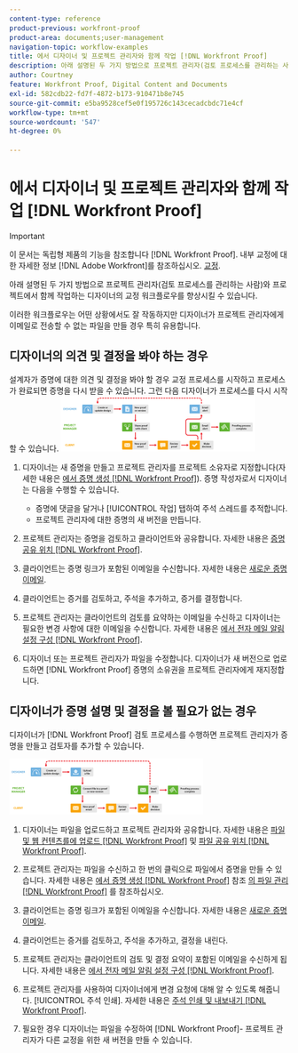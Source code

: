 ```yaml
---
content-type: reference
product-previous: workfront-proof
product-area: documents;user-management
navigation-topic: workflow-examples
title: 에서 디자이너 및 프로젝트 관리자와 함께 작업 [!DNL Workfront Proof]
description: 아래 설명된 두 가지 방법으로 프로젝트 관리자(검토 프로세스를 관리하는 사람)와 프로젝트에서 함께 작업하는 디자이너의 교정 워크플로우를 향상시킬 수 있습니다.
author: Courtney
feature: Workfront Proof, Digital Content and Documents
exl-id: 582cdb22-fd7f-4872-b173-910471b8e745
source-git-commit: e5ba9528cef5e0f195726c143cecadcbdc71e4cf
workflow-type: tm+mt
source-wordcount: '547'
ht-degree: 0%

---
```


# 에서 디자이너 및 프로젝트 관리자와 함께 작업 [!DNL Workfront Proof]

>[!IMPORTANT]
>
>이 문서는 독립형 제품의 기능을 참조합니다 [!DNL Workfront Proof]. 내부 교정에 대한 자세한 정보 [!DNL Adobe Workfront]를 참조하십시오. [교정](../../../review-and-approve-work/proofing/proofing.md).

아래 설명된 두 가지 방법으로 프로젝트 관리자(검토 프로세스를 관리하는 사람)와 프로젝트에서 함께 작업하는 디자이너의 교정 워크플로우를 향상시킬 수 있습니다.

이러한 워크플로우는 어떤 상황에서도 잘 작동하지만 디자이너가 프로젝트 관리자에게 이메일로 전송할 수 없는 파일을 만들 경우 특히 유용합니다.

## 디자이너의 의견 및 결정을 봐야 하는 경우

설계자가 증명에 대한 의견 및 결정을 봐야 할 경우 교정 프로세스를 시작하고 프로세스가 완료되면 증명을 다시 받을 수 있습니다. 그런 다음 디자이너가 프로세스를 다시 시작할 수 있습니다. ![designers_managers_-_option_A.png](assets/designers-managers---option-a-350x100.png)

1. 디자이너는 새 증명을 만들고 프로젝트 관리자를 프로젝트 소유자로 지정합니다(자세한 내용은 [에서 증명 생성 [!DNL Workfront Proof]](../../../workfront-proof/wp-work-proofsfiles/create-proofs-and-files/generate-proofs.md)). 증명 작성자로서 디자이너는 다음을 수행할 수 있습니다.

   * 증명에 댓글을 달거나 [!UICONTROL 작업] 탭하여 주석 스레드를 추적합니다.
   * 프로젝트 관리자에 대한 증명의 새 버전을 만듭니다.

1. 프로젝트 관리자는 증명을 검토하고 클라이언트와 공유합니다. 자세한 내용은 [증명 공유 위치 [!DNL Workfront Proof]](../../../workfront-proof/wp-work-proofsfiles/share-proofs-and-files/share-proof.md).
1. 클라이언트는 증명 링크가 포함된 이메일을 수신합니다. 자세한 내용은 [새로운 증명 이메일](../../../workfront-proof/wp-emailsntfctns/proof-notifications-and-reminders/new-proof-email.md).
1. 클라이언트는 증거를 검토하고, 주석을 추가하고, 증거를 결정합니다.
1. 프로젝트 관리자는 클라이언트의 검토를 요약하는 이메일을 수신하고 디자이너는 필요한 변경 사항에 대한 이메일을 수신합니다. 자세한 내용은 [에서 전자 메일 알림 설정 구성 [!DNL Workfront Proof]](../../../workfront-proof/wp-emailsntfctns/email-alerts/config-email-notification-settings-wp.md).
1. 디자이너 또는 프로젝트 관리자가 파일을 수정합니다. 디자이너가 새 버전으로 업로드하면 [!DNL Workfront Proof] 증명의 소유권을 프로젝트 관리자에게 재지정합니다.

## 디자이너가 증명 설명 및 결정을 볼 필요가 없는 경우

디자이너가 [!DNL Workfront Proof] 검토 프로세스를 수행하면 프로젝트 관리자가 증명을 만들고 검토자를 추가할 수 있습니다.

![designers_managers_-_option_B.png](assets/designers-managers---option-b-350x100.png)

1. 디자이너는 파일을 업로드하고 프로젝트 관리자와 공유합니다. 자세한 내용은 [파일 및 웹 컨텐츠를에 업로드 [!DNL Workfront Proof]](../../../workfront-proof/wp-work-proofsfiles/create-proofs-and-files/upload-files-web-content.md) 및 [파일 공유 위치 [!DNL Workfront Proof]](../../../workfront-proof/wp-work-proofsfiles/share-proofs-and-files/share-files.md).

1. 프로젝트 관리자는 파일을 수신하고 한 번의 클릭으로 파일에서 증명을 만들 수 있습니다. 자세한 내용은 [에서 증명 생성 [!DNL Workfront Proof]](../../../workfront-proof/wp-work-proofsfiles/create-proofs-and-files/generate-proofs.md) 참조  [의 파일 관리 [!DNL Workfront Proof]](../../../workfront-proof/wp-work-proofsfiles/manage-your-work/manage-files.md) 를 참조하십시오.

1. 클라이언트는 증명 링크가 포함된 이메일을 수신합니다. 자세한 내용은 [새로운 증명 이메일](../../../workfront-proof/wp-emailsntfctns/proof-notifications-and-reminders/new-proof-email.md).
1. 클라이언트는 증거를 검토하고, 주석을 추가하고, 결정을 내린다.
1. 프로젝트 관리자는 클라이언트의 검토 및 결정 요약이 포함된 이메일을 수신하게 됩니다. 자세한 내용은 [에서 전자 메일 알림 설정 구성 [!DNL Workfront Proof]](../../../workfront-proof/wp-emailsntfctns/email-alerts/config-email-notification-settings-wp.md).
1. 프로젝트 관리자를 사용하여 디자이너에게 변경 요청에 대해 알 수 있도록 해줍니다. [!UICONTROL 주석 인쇄]. 자세한 내용은 [주석 인쇄 및 내보내기 [!DNL Workfront Proof]](../../../workfront-proof/wp-work-proofsfiles/organize-your-work/print-and-export-comments.md).
1. 필요한 경우 디자이너는 파일을 수정하여 [!DNL Workfront Proof]- 프로젝트 관리자가 다른 교정을 위한 새 버전을 만들 수 있습니다.


